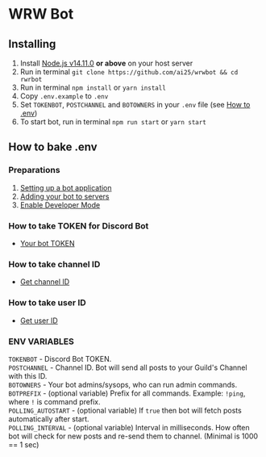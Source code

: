# WRW Bot

## Installing

1. Install [Node.js v14.11.0](https://nodejs.org) **or above** on your host server
2. Run in terminal `git clone https://github.com/ai25/wrwbot && cd rwrbot`
3. Run in terminal `npm install` or `yarn install`
4. Copy `.env.example` to `.env`
5. Set `TOKENBOT`, `POSTCHANNEL` and `BOTOWNERS` in your `.env` file (see [How to .env](#how-to-bake-env))
6. To start bot, run in terminal `npm run start` or `yarn start`

## How to bake .env

### Preparations

1. [Setting up a bot application](https://discordjs.guide/preparations/setting-up-a-bot-application.html)
2. [Adding your bot to servers](https://discordjs.guide/preparations/adding-your-bot-to-servers.html)
3. [Enable Developer Mode](https://discordia.me/en/developer-mode)

### How to take TOKEN for Discord Bot

- [Your bot TOKEN](https://discordjs.guide/preparations/setting-up-a-bot-application.html#your-token)

### How to take channel ID

- [Get channel ID](https://discordia.me/en/developer-mode#:~:text=To%20get%20the%20unique%20ID%20for%20a%20channel)

### How to take user ID

- [Get user ID](https://discordia.me/en/developer-mode#:~:text=To%20get%20the%20unique%20ID%20for%20a%20user)

### ENV VARIABLES

`TOKENBOT` - Discord Bot TOKEN. <br>
`POSTCHANNEL` - Channel ID. Bot will send all posts to your Guild's Channel with this ID. <br>
`BOTOWNERS` - Your bot admins/sysops, who can run admin commands. <br>
`BOTPREFIX` - (optional variable) Prefix for all commands. Example: `!ping`, where `!` is command prefix. <br>
`POLLING_AUTOSTART` - (optional variable) If `true` then bot will fetch posts automatically after start. <br>
`POLLING_INTERVAL` - (optional variable) Interval in milliseconds. How often bot will check for new posts and re-send them to channel. (Minimal is 1000 == 1 sec) <br>
